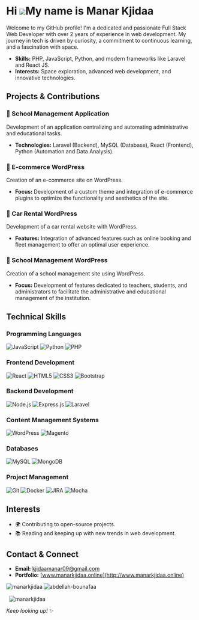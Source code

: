 # Hi ![](https://user-images.githubusercontent.com/18350557/176309783-0785949b-9127-417c-8b55-ab5a4333674e.gif)My name is **Manar Kjidaa**

Welcome to my GitHub profile! I'm a dedicated and passionate Full Stack Web Developer with over 2 years of experience in web development. My journey in tech is driven by curiosity, a commitment to continuous learning, and a fascination with space.

- **Skills:** PHP, JavaScript, Python, and modern frameworks like Laravel and React JS.
- **Interests:** Space exploration, advanced web development, and innovative technologies.

## Projects & Contributions

### 🚀 School Management Application
Development of an application centralizing and automating administrative and educational tasks.
- **Technologies:** Laravel (Backend), MySQL (Database), React (Frontend), Python (Automation and Data Analysis).

### 🛒 E-commerce WordPress
Creation of an e-commerce site on WordPress.
- **Focus:** Development of a custom theme and integration of e-commerce plugins to optimize the functionality and aesthetics of the site.

### 🚗 Car Rental WordPress
Development of a car rental website with WordPress.
- **Features:** Integration of advanced features such as online booking and fleet management to offer an optimal user experience.

### 🏫 School Management WordPress
Creation of a school management site using WordPress.
- **Focus:** Development of features dedicated to teachers, students, and administrators to facilitate the administrative and educational management of the institution.

## Technical Skills

### Programming Languages
![JavaScript](https://img.shields.io/badge/JavaScript-F7DF1E?style=for-the-badge&logo=javascript&logoColor=black)
![Python](https://img.shields.io/badge/Python-3776AB?style=for-the-badge&logo=python&logoColor=white)
![PHP](https://img.shields.io/badge/PHP-777BB4?style=for-the-badge&logo=php&logoColor=white)

### Frontend Development
![React](https://img.shields.io/badge/React-61DAFB?style=for-the-badge&logo=react&logoColor=black)
![HTML5](https://img.shields.io/badge/HTML5-E34F26?style=for-the-badge&logo=html5&logoColor=white)
![CSS3](https://img.shields.io/badge/CSS3-1572B6?style=for-the-badge&logo=css3&logoColor=white)
![Bootstrap](https://img.shields.io/badge/Bootstrap-7952B3?style=for-the-badge&logo=bootstrap&logoColor=white)

### Backend Development
![Node.js](https://img.shields.io/badge/Node.js-339933?style=for-the-badge&logo=nodedotjs&logoColor=white)
![Express.js](https://img.shields.io/badge/Express.js-000000?style=for-the-badge&logo=express&logoColor=white)
![Laravel](https://img.shields.io/badge/Laravel-FF2D20?style=for-the-badge&logo=laravel&logoColor=white)

### Content Management Systems
![WordPress](https://img.shields.io/badge/WordPress-21759B?style=for-the-badge&logo=wordpress&logoColor=white)
![Magento](https://img.shields.io/badge/Magento-EE672F?style=for-the-badge&logo=magento&logoColor=white)

### Databases
![MySQL](https://img.shields.io/badge/MySQL-4479A1?style=for-the-badge&logo=mysql&logoColor=white)
![MongoDB](https://img.shields.io/badge/MongoDB-47A248?style=for-the-badge&logo=mongodb&logoColor=white)

### Project Management
![Git](https://img.shields.io/badge/Git-F05032?style=for-the-badge&logo=git&logoColor=white)
![Docker](https://img.shields.io/badge/Docker-2496ED?style=for-the-badge&logo=docker&logoColor=white)
![JIRA](https://img.shields.io/badge/JIRA-0052CC?style=for-the-badge&logo=jira&logoColor=white)
![Mocha](https://img.shields.io/badge/Mocha-8D6748?style=for-the-badge&logo=mocha&logoColor=white)

## Interests

- 🌍 Contributing to open-source projects.
- 📚 Reading and keeping up with new trends in web development.

## Contact & Connect

- **Email:** [kjidaamanar09@gmail.com](mailto:kjidaamanar09@gmail.com)
- **Portfolio:** [www.manarkjidaa.online](http://www.manarkjidaa.online)

<p>
  <img align="left" src="https://github-readme-stats.vercel.app/api/top-langs?username=manarkjidaa&show_icons=true&locale=en&layout=compact" alt="manarkjidaa" />
</p>

<p><img align="center" src="https://github-readme-streak-stats.herokuapp.com/?user=abdellah-bounafaa&" alt="abdellah-bounafaa" /></p>

<p>&nbsp;
  <img align="center" src="https://github-readme-stats.vercel.app/api?username=manarkjidaa&show_icons=true&locale=en" alt="manarkjidaa" />
</p>

*Keep looking up!* ✨
